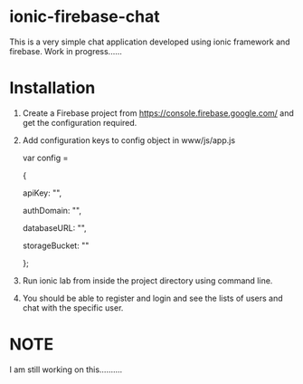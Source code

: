 # ionic-firebase-chat
This is a very simple chat application developed using ionic framework and firebase.
Work in progress......

# Installation
1. Create a Firebase project from https://console.firebase.google.com/ and get the configuration required.
2. Add configuration keys to config object in www/js/app.js

   var config = 
   
   {
      
      apiKey: "",
      
      authDomain: "",
      
      databaseURL: "",
      
      storageBucket: ""
      
    };
    
    
3. Run ionic lab from inside the project directory using command line.
4. You should be able to register and login and see the lists of users and chat with the specific user.


# NOTE
I am still working on this..........
